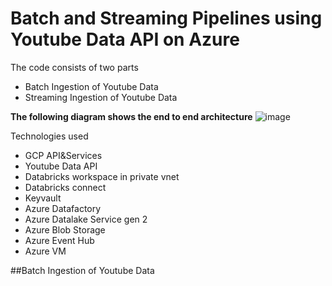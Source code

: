 # Batch and Streaming Pipelines using Youtube Data API on Azure
The code consists of two parts
* Batch Ingestion of Youtube Data
* Streaming Ingestion of Youtube Data

**The following diagram shows the end to end architecture**
![image](https://user-images.githubusercontent.com/78700027/126080681-fe57e9a0-97b6-457a-af40-f9f8bab058de.png)

Technologies used
* GCP API&Services
* Youtube Data API
* Databricks workspace in private vnet
* Databricks connect
* Keyvault
* Azure Datafactory
* Azure Datalake Service gen 2
* Azure Blob Storage
* Azure Event Hub
* Azure VM


##Batch Ingestion of Youtube Data
